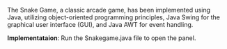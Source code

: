 The Snake Game, a classic arcade game, has been implemented using Java, utilizing object-oriented programming principles, Java Swing for the graphical user interface (GUI), and Java AWT for event handling. 

**Implementataion**:
Run the Snakegame.java file to open the panel.
